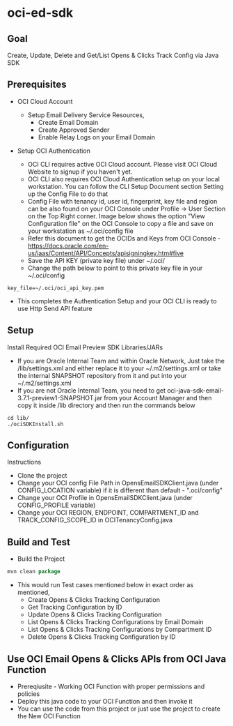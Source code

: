 # oci-ed-sdk

## Goal

Create, Update, Delete and Get/List Opens & Clicks Track Config via Java SDK

## Prerequisites

- OCI Cloud Account
  - Setup Email Delivery Service Resources,
    - Create Email Domain
    - Create Approved Sender
    - Enable Relay Logs on your Email Domain

- Setup OCI Authentication
  - OCI CLI requires active OCI Cloud account. Please visit OCI Cloud Website to signup if you haven't yet.
  - OCI CLI also requires OCI Cloud Authentication setup on your local workstation. You can follow the CLI Setup Document section Setting up the Config File to do that
  - Config File with tenancy id, user id, fingerprint, key file and region can be also found on your OCI Console under Profile → User Section on the Top Right corner. Image below shows the option "View Configuration file" on the OCI Console to copy a file and save on your workstation as ~/.oci/config file
  - Refer this document to get the OCIDs and Keys from OCI Console - https://docs.oracle.com/en-us/iaas/Content/API/Concepts/apisigningkey.htm#five
  - Save the API KEY (private key file) under ~/.oci/
  - Change the path below to point to this private key file in your ~/.oci/config
```shell
key_file=~/.oci/oci_api_key.pem
```
- This completes the Authentication Setup and your OCI CLI is ready to use Http Send API feature


## Setup

Install Required OCI Email Preview SDK Libraries/JARs
- If you are Oracle Internal Team and within Oracle Network, Just take the /lib/settings.xml and either replace it to your ~/.m2/settings.xml or take the internal SNAPSHOT repository from it and put into your ~/.m2/settings.xml
- If you are not Oracle Internal Team, you need to get oci-java-sdk-email-3.7.1-preview1-SNAPSHOT.jar from your Account Manager and then copy it inside /lib directory and then run the commands below

```shell
cd lib/
./ociSDKInstall.sh
```

## Configuration

Instructions
- Clone the project
- Change your OCI config File Path in OpensEmailSDKClient.java (under CONFIG_LOCATION variable) if it is different than default - ".oci/config"
- Change your OCI Profile in OpensEmailSDKClient.java (under CONFIG_PROFILE variable)
- Change your OCI REGION, ENDPOINT, COMPARTMENT_ID and TRACK_CONFIG_SCOPE_ID in OCITenancyConfig.java 

## Build and Test

- Build the Project
```java
mvn clean package
```
- This would run Test cases mentioned below in exact order as mentioned,
  - Create Opens & Clicks Tracking Configuration
  - Get Tracking Configuration by ID
  - Update Opens & Clicks Tracking Configuration
  - List Opens & Clicks Tracking Configurations by Email Domain
  - List Opens & Clicks Tracking Configurations by Compartment ID
  - Delete Opens & Clicks Tracking Configuration by ID

## Use OCI Email Opens & Clicks APIs from OCI Java Function

- Prereqiusite - Working OCI Function with proper permissions and policies
- Deploy this java code to your OCI Function and then invoke it
- You can use the code from this project or just use the project to create the New OCI Function